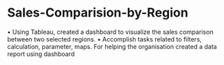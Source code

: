 # Sales-Comparision-by-Region

• Using Tableau, created a dashboard to visualize the sales comparison between 
  two selected regions.
• Accomplish tasks related to filters, calculation, parameter, maps. For helping the 
  organisation created a data report using dashboard
